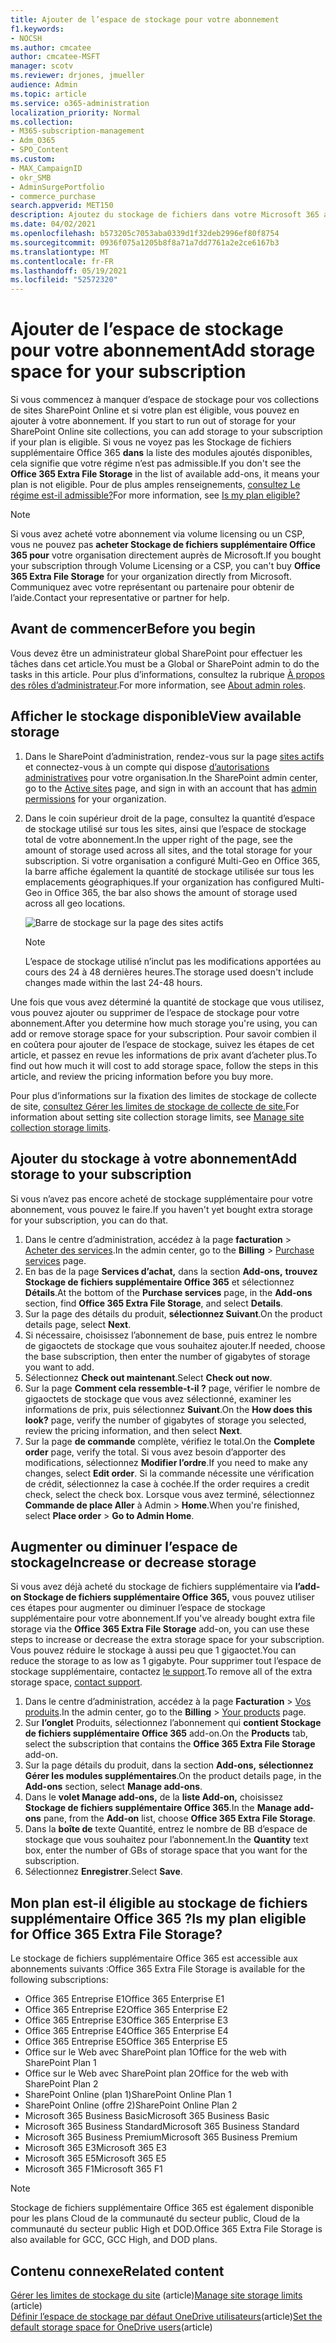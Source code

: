 ```yaml
---
title: Ajouter de l’espace de stockage pour votre abonnement
f1.keywords:
- NOCSH
ms.author: cmcatee
author: cmcatee-MSFT
manager: scotv
ms.reviewer: drjones, jmueller
audience: Admin
ms.topic: article
ms.service: o365-administration
localization_priority: Normal
ms.collection:
- M365-subscription-management
- Adm_O365
- SPO_Content
ms.custom:
- MAX_CampaignID
- okr_SMB
- AdminSurgePortfolio
- commerce_purchase
search.appverid: MET150
description: Ajoutez du stockage de fichiers dans votre Microsoft 365 abonnement. Avec un stockage de fichiers supplémentaire, vous pouvez stocker plus de contenu dans SharePoint en ligne et OneDrive.
ms.date: 04/02/2021
ms.openlocfilehash: b573205c7053aba0339d1f32deb2996ef80f8754
ms.sourcegitcommit: 0936f075a1205b8f8a71a7dd7761a2e2ce6167b3
ms.translationtype: MT
ms.contentlocale: fr-FR
ms.lasthandoff: 05/19/2021
ms.locfileid: "52572320"
---
```

# <a name="add-storage-space-for-your-subscription"></a><span data-ttu-id="9c42a-104">Ajouter de l’espace de stockage pour votre abonnement</span><span class="sxs-lookup"><span data-stu-id="9c42a-104">Add storage space for your subscription</span></span>

<span data-ttu-id="9c42a-105">Si vous commencez à manquer d’espace de stockage pour vos collections de sites SharePoint Online et si votre plan est éligible, vous pouvez en ajouter à votre abonnement. </span><span class="sxs-lookup"><span data-stu-id="9c42a-105">If you start to run out of storage for your SharePoint Online site collections, you can add storage to your subscription if your plan is eligible.</span></span> <span data-ttu-id="9c42a-106">Si vous ne voyez pas les Stockage de fichiers supplémentaire Office 365 **dans** la liste des modules ajoutés disponibles, cela signifie que votre régime n’est pas admissible.</span><span class="sxs-lookup"><span data-stu-id="9c42a-106">If you don't see the **Office 365 Extra File Storage** in the list of available add-ons, it means your plan is not eligible.</span></span> <span data-ttu-id="9c42a-107">Pour de plus amples renseignements, [consultez Le régime est-il admissible?](#is-my-plan-eligible-for-office-365-extra-file-storage)</span><span class="sxs-lookup"><span data-stu-id="9c42a-107">For more information, see [Is my plan eligible?](#is-my-plan-eligible-for-office-365-extra-file-storage)</span></span>

> [!NOTE]
> <span data-ttu-id="9c42a-108">Si vous avez acheté votre abonnement via volume licensing ou un CSP, vous ne pouvez pas **acheter Stockage de fichiers supplémentaire Office 365 pour** votre organisation directement auprès de Microsoft.</span><span class="sxs-lookup"><span data-stu-id="9c42a-108">If you bought your subscription through Volume Licensing or a CSP, you can't buy **Office 365 Extra File Storage** for your organization directly from Microsoft.</span></span> <span data-ttu-id="9c42a-109">Communiquez avec votre représentant ou partenaire pour obtenir de l’aide.</span><span class="sxs-lookup"><span data-stu-id="9c42a-109">Contact your representative or partner for help.</span></span>

## <a name="before-you-begin"></a><span data-ttu-id="9c42a-110">Avant de commencer</span><span class="sxs-lookup"><span data-stu-id="9c42a-110">Before you begin</span></span>

<span data-ttu-id="9c42a-111">Vous devez être un administrateur global SharePoint pour effectuer les tâches dans cet article.</span><span class="sxs-lookup"><span data-stu-id="9c42a-111">You must be a Global or SharePoint admin to do the tasks in this article.</span></span> <span data-ttu-id="9c42a-112">Pour plus d’informations, consultez la rubrique [À propos des rôles d’administrateur](../admin/add-users/about-admin-roles.md).</span><span class="sxs-lookup"><span data-stu-id="9c42a-112">For more information, see [About admin roles](../admin/add-users/about-admin-roles.md).</span></span>

## <a name="view-available-storage"></a><span data-ttu-id="9c42a-113">Afficher le stockage disponible</span><span class="sxs-lookup"><span data-stu-id="9c42a-113">View available storage</span></span>

1. <span data-ttu-id="9c42a-114">Dans le SharePoint d’administration, rendez-vous sur la page <a href="https://admin.microsoft.com/sharepoint?page=siteManagement&modern=true" target="_blank">sites actifs</a> et connectez-vous à un compte qui dispose [d’autorisations administratives](/sharepoint/sharepoint-admin-role) pour votre organisation.</span><span class="sxs-lookup"><span data-stu-id="9c42a-114">In the SharePoint admin center, go to the <a href="https://admin.microsoft.com/sharepoint?page=siteManagement&modern=true" target="_blank">Active sites</a> page, and sign in with an account that has [admin permissions](/sharepoint/sharepoint-admin-role) for your organization.</span></span>

2. <span data-ttu-id="9c42a-115">Dans le coin supérieur droit de la page, consultez la quantité d’espace de stockage utilisé sur tous les sites, ainsi que l’espace de stockage total de votre abonnement.</span><span class="sxs-lookup"><span data-stu-id="9c42a-115">In the upper right of the page, see the amount of storage used across all sites, and the total storage for your subscription.</span></span> <span data-ttu-id="9c42a-116">Si votre organisation a configuré Multi-Geo en Office 365, la barre affiche également la quantité de stockage utilisée sur tous les emplacements géographiques.</span><span class="sxs-lookup"><span data-stu-id="9c42a-116">If your organization has configured Multi-Geo in Office 365, the bar also shows the amount of storage used across all geo locations.</span></span>

   ![Barre de stockage sur la page des sites actifs](/sharepoint/sharepointonline/media/active-sites-storage-bar.png)

   > [!NOTE]
   > <span data-ttu-id="9c42a-118">L’espace de stockage utilisé n’inclut pas les modifications apportées au cours des 24 à 48 dernières heures.</span><span class="sxs-lookup"><span data-stu-id="9c42a-118">The storage used doesn't include changes made within the last 24-48 hours.</span></span>

<span data-ttu-id="9c42a-119">Une fois que vous avez déterminé la quantité de stockage que vous utilisez, vous pouvez ajouter ou supprimer de l’espace de stockage pour votre abonnement.</span><span class="sxs-lookup"><span data-stu-id="9c42a-119">After you determine how much storage you're using, you can add or remove storage space for your subscription.</span></span> <span data-ttu-id="9c42a-120">Pour savoir combien il en coûtera pour ajouter de l’espace de stockage, suivez les étapes de cet article, et passez en revue les informations de prix avant d’acheter plus.</span><span class="sxs-lookup"><span data-stu-id="9c42a-120">To find out how much it will cost to add storage space, follow the steps in this article, and review the pricing information before you buy more.</span></span>
  
<span data-ttu-id="9c42a-121">Pour plus d’informations sur la fixation des limites de stockage de collecte de site, [consultez Gérer les limites de stockage de collecte de site.](/sharepoint/manage-site-collection-storage-limits)</span><span class="sxs-lookup"><span data-stu-id="9c42a-121">For information about setting site collection storage limits, see [Manage site collection storage limits](/sharepoint/manage-site-collection-storage-limits).</span></span>
  
## <a name="add-storage-to-your-subscription"></a><span data-ttu-id="9c42a-122">Ajouter du stockage à votre abonnement</span><span class="sxs-lookup"><span data-stu-id="9c42a-122">Add storage to your subscription</span></span>

<span data-ttu-id="9c42a-123">Si vous n’avez pas encore acheté de stockage supplémentaire pour votre abonnement, vous pouvez le faire.</span><span class="sxs-lookup"><span data-stu-id="9c42a-123">If you haven't yet bought extra storage for your subscription, you can do that.</span></span>

1. <span data-ttu-id="9c42a-124">Dans le centre d’administration, accédez à la page **facturation** \> <a href="https://go.microsoft.com/fwlink/p/?linkid=868433" target="_blank">Acheter des services</a>.</span><span class="sxs-lookup"><span data-stu-id="9c42a-124">In the admin center, go to the **Billing** \> <a href="https://go.microsoft.com/fwlink/p/?linkid=868433" target="_blank">Purchase services</a> page.</span></span>
2. <span data-ttu-id="9c42a-125">En bas de la page **Services d’achat,** dans la section **Add-ons,** **trouvez Stockage de fichiers supplémentaire Office 365** et sélectionnez **Détails**.</span><span class="sxs-lookup"><span data-stu-id="9c42a-125">At the bottom of the **Purchase services** page, in the **Add-ons** section, find **Office 365 Extra File Storage**, and select **Details**.</span></span>
3. <span data-ttu-id="9c42a-126">Sur la page des détails du produit, **sélectionnez Suivant**.</span><span class="sxs-lookup"><span data-stu-id="9c42a-126">On the product details page, select **Next**.</span></span>
4. <span data-ttu-id="9c42a-127">Si nécessaire, choisissez l’abonnement de base, puis entrez le nombre de gigaoctets de stockage que vous souhaitez ajouter.</span><span class="sxs-lookup"><span data-stu-id="9c42a-127">If needed, choose the base subscription, then enter the number of gigabytes of storage you want to add.</span></span>
5. <span data-ttu-id="9c42a-128">Sélectionnez **Check out maintenant**.</span><span class="sxs-lookup"><span data-stu-id="9c42a-128">Select **Check out now**.</span></span>
6. <span data-ttu-id="9c42a-129">Sur la page **Comment cela ressemble-t-il ?** page, vérifier le nombre de gigaoctets de stockage que vous avez sélectionné, examiner les informations de prix, puis sélectionnez **Suivant**.</span><span class="sxs-lookup"><span data-stu-id="9c42a-129">On the **How does this look?** page, verify the number of gigabytes of storage you selected, review the pricing information, and then select **Next**.</span></span>
7. <span data-ttu-id="9c42a-130">Sur la page **de commande** complète, vérifiez le total.</span><span class="sxs-lookup"><span data-stu-id="9c42a-130">On the **Complete order** page, verify the total.</span></span> <span data-ttu-id="9c42a-131">Si vous avez besoin d’apporter des modifications, sélectionnez **Modifier l’ordre**.</span><span class="sxs-lookup"><span data-stu-id="9c42a-131">If you need to make any changes, select **Edit order**.</span></span> <span data-ttu-id="9c42a-132">Si la commande nécessite une vérification de crédit, sélectionnez la case à cochée.</span><span class="sxs-lookup"><span data-stu-id="9c42a-132">If the order requires a credit check, select the check box.</span></span> <span data-ttu-id="9c42a-133">Lorsque vous avez terminé, sélectionnez **Commande de place Aller** à Admin \> **Home**.</span><span class="sxs-lookup"><span data-stu-id="9c42a-133">When you're finished, select **Place order** \> **Go to Admin Home**.</span></span>

## <a name="increase-or-decrease-storage"></a><span data-ttu-id="9c42a-134">Augmenter ou diminuer l’espace de stockage</span><span class="sxs-lookup"><span data-stu-id="9c42a-134">Increase or decrease storage</span></span>

<span data-ttu-id="9c42a-135">Si vous avez déjà acheté du stockage de fichiers supplémentaire via **l’add-on Stockage de fichiers supplémentaire Office 365,** vous pouvez utiliser ces étapes pour augmenter ou diminuer l’espace de stockage supplémentaire pour votre abonnement.</span><span class="sxs-lookup"><span data-stu-id="9c42a-135">If you've already bought extra file storage via the **Office 365 Extra File Storage** add-on, you can use these steps to increase or decrease the extra storage space for your subscription.</span></span> <span data-ttu-id="9c42a-136">Vous pouvez réduire le stockage à aussi peu que 1 gigaoctet.</span><span class="sxs-lookup"><span data-stu-id="9c42a-136">You can reduce the storage to as low as 1 gigabyte.</span></span> <span data-ttu-id="9c42a-137">Pour supprimer tout l’espace de stockage supplémentaire, contactez [le support](../business-video/get-help-support.md).</span><span class="sxs-lookup"><span data-stu-id="9c42a-137">To remove all of the extra storage space, [contact support](../business-video/get-help-support.md).</span></span>

1. <span data-ttu-id="9c42a-138">Dans le centre d’administration, accédez à la page **Facturation** \> <a href="https://go.microsoft.com/fwlink/p/?linkid=842054" target="_blank">Vos produits</a>.</span><span class="sxs-lookup"><span data-stu-id="9c42a-138">In the admin center, go to the **Billing** \> <a href="https://go.microsoft.com/fwlink/p/?linkid=842054" target="_blank">Your products</a> page.</span></span>
2. <span data-ttu-id="9c42a-139">Sur **l’onglet** Produits, sélectionnez l’abonnement qui **contient Stockage de fichiers supplémentaire Office 365** add-on.</span><span class="sxs-lookup"><span data-stu-id="9c42a-139">On the **Products** tab, select the subscription that contains the **Office 365 Extra File Storage** add-on.</span></span>
3. <span data-ttu-id="9c42a-140">Sur la page détails du produit, dans la section **Add-ons,** **sélectionnez Gérer les modules supplémentaires**.</span><span class="sxs-lookup"><span data-stu-id="9c42a-140">On the product details page, in the **Add-ons** section, select **Manage add-ons**.</span></span>
4. <span data-ttu-id="9c42a-141">Dans le **volet Manage add-ons,** de la **liste Add-on,** choisissez **Stockage de fichiers supplémentaire Office 365**.</span><span class="sxs-lookup"><span data-stu-id="9c42a-141">In the **Manage add-ons** pane, from the **Add-on** list, choose **Office 365 Extra File Storage**.</span></span>
5. <span data-ttu-id="9c42a-142">Dans la **boîte de** texte Quantité, entrez le nombre de BB d’espace de stockage que vous souhaitez pour l’abonnement.</span><span class="sxs-lookup"><span data-stu-id="9c42a-142">In the **Quantity** text box, enter the number of GBs of storage space that you want for the subscription.</span></span>
6. <span data-ttu-id="9c42a-143">Sélectionnez **Enregistrer**.</span><span class="sxs-lookup"><span data-stu-id="9c42a-143">Select **Save**.</span></span>

## <a name="is-my-plan-eligible-for-office-365-extra-file-storage"></a><span data-ttu-id="9c42a-144">Mon plan est-il éligible au stockage de fichiers supplémentaire Office 365 ?</span><span class="sxs-lookup"><span data-stu-id="9c42a-144">Is my plan eligible for Office 365 Extra File Storage?</span></span>

<span data-ttu-id="9c42a-145">Le stockage de fichiers supplémentaire Office 365 est accessible aux abonnements suivants :</span><span class="sxs-lookup"><span data-stu-id="9c42a-145">Office 365 Extra File Storage is available for the following subscriptions:</span></span>
  
- <span data-ttu-id="9c42a-146">Office 365 Entreprise E1</span><span class="sxs-lookup"><span data-stu-id="9c42a-146">Office 365 Enterprise E1</span></span>
- <span data-ttu-id="9c42a-147">Office 365 Entreprise E2</span><span class="sxs-lookup"><span data-stu-id="9c42a-147">Office 365 Enterprise E2</span></span>
- <span data-ttu-id="9c42a-148">Office 365 Entreprise E3</span><span class="sxs-lookup"><span data-stu-id="9c42a-148">Office 365 Enterprise E3</span></span>
- <span data-ttu-id="9c42a-149">Office 365 Entreprise E4</span><span class="sxs-lookup"><span data-stu-id="9c42a-149">Office 365 Enterprise E4</span></span>
- <span data-ttu-id="9c42a-150">Office 365 Entreprise E5</span><span class="sxs-lookup"><span data-stu-id="9c42a-150">Office 365 Enterprise E5</span></span>
- <span data-ttu-id="9c42a-151">Office sur le Web avec SharePoint plan 1</span><span class="sxs-lookup"><span data-stu-id="9c42a-151">Office for the web with SharePoint Plan 1</span></span>
- <span data-ttu-id="9c42a-152">Office sur le Web avec SharePoint plan 2</span><span class="sxs-lookup"><span data-stu-id="9c42a-152">Office for the web with SharePoint Plan 2</span></span>
- <span data-ttu-id="9c42a-153">SharePoint Online (plan 1)</span><span class="sxs-lookup"><span data-stu-id="9c42a-153">SharePoint Online Plan 1</span></span>
- <span data-ttu-id="9c42a-154">SharePoint Online (offre 2)</span><span class="sxs-lookup"><span data-stu-id="9c42a-154">SharePoint Online Plan 2</span></span>
- <span data-ttu-id="9c42a-155">Microsoft 365 Business Basic</span><span class="sxs-lookup"><span data-stu-id="9c42a-155">Microsoft 365 Business Basic</span></span>
- <span data-ttu-id="9c42a-156">Microsoft 365 Business Standard</span><span class="sxs-lookup"><span data-stu-id="9c42a-156">Microsoft 365 Business Standard</span></span>
- <span data-ttu-id="9c42a-157">Microsoft 365 Business Premium</span><span class="sxs-lookup"><span data-stu-id="9c42a-157">Microsoft 365 Business Premium</span></span>
- <span data-ttu-id="9c42a-158">Microsoft 365 E3</span><span class="sxs-lookup"><span data-stu-id="9c42a-158">Microsoft 365 E3</span></span>
- <span data-ttu-id="9c42a-159">Microsoft 365 E5</span><span class="sxs-lookup"><span data-stu-id="9c42a-159">Microsoft 365 E5</span></span>
- <span data-ttu-id="9c42a-160">Microsoft 365 F1</span><span class="sxs-lookup"><span data-stu-id="9c42a-160">Microsoft 365 F1</span></span>

> [!NOTE]
> <span data-ttu-id="9c42a-161">Stockage de fichiers supplémentaire Office 365 est également disponible pour les plans Cloud de la communauté du secteur public, Cloud de la communauté du secteur public High et DOD.</span><span class="sxs-lookup"><span data-stu-id="9c42a-161">Office 365 Extra File Storage is also available for GCC, GCC High, and DOD plans.</span></span>

## <a name="related-content"></a><span data-ttu-id="9c42a-162">Contenu connexe</span><span class="sxs-lookup"><span data-stu-id="9c42a-162">Related content</span></span>

<span data-ttu-id="9c42a-163">[Gérer les limites de stockage du site](/sharepoint/manage-site-collection-storage-limits) (article)</span><span class="sxs-lookup"><span data-stu-id="9c42a-163">[Manage site storage limits](/sharepoint/manage-site-collection-storage-limits) (article)</span></span>\
<span data-ttu-id="9c42a-164">[Définir l’espace de stockage par défaut OneDrive utilisateurs](/onedrive/set-default-storage-space)(article)</span><span class="sxs-lookup"><span data-stu-id="9c42a-164">[Set the default storage space for OneDrive users](/onedrive/set-default-storage-space)(article)</span></span>
